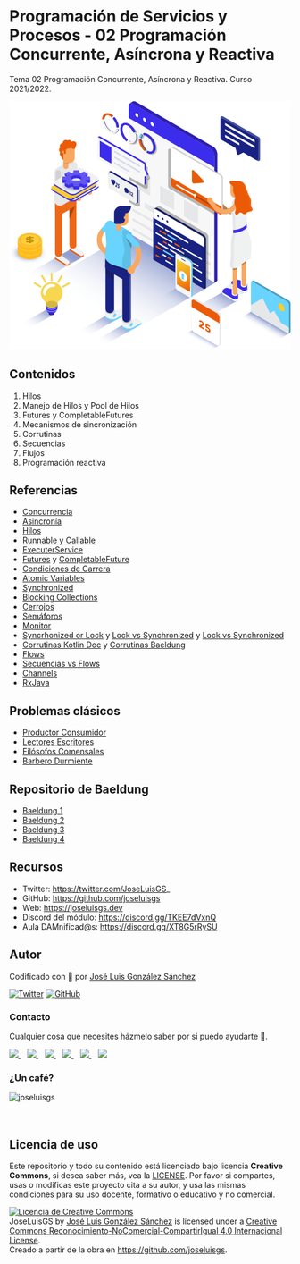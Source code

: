 # Programación de Servicios y Procesos - 02 Programación Concurrente, Asíncrona y Reactiva

Tema 02 Programación Concurrente, Asíncrona y Reactiva. Curso 2021/2022.

![imagen](https://raw.githubusercontent.com/joseluisgs/ProgServiciosProcesos-00-2022-2023/master/images/servicios.png)

## Contenidos
1. Hilos
2. Manejo de Hilos y Pool de Hilos
3. Futures y CompletableFutures
4. Mecanismos de sincronización
5. Corrutinas
6. Secuencias
7. Flujos
8. Programación reactiva

## Referencias
- [Concurrencia](https://www.baeldung.com/java-concurrency)
- [Asincronía](https://www.baeldung.com/java-asynchronous-programming)
- [Hilos](https://www.baeldung.com/java-start-thread)
- [Runnable y Callable](https://www.baeldung.com/java-runnable-callable)
- [ExecuterService](https://www.baeldung.com/thread-pool-java-and-guava)
- [Futures](https://www.baeldung.com/java-future) y [CompletableFuture](https://www.baeldung.com/java-completablefuture)
- [Condiciones de Carrera](https://www.baeldung.com/cs/race-conditions)
- [Atomic Variables](https://www.baeldung.com/java-atomic-variables)
- [Synchronized](https://www.baeldung.com/java-synchronized)
- [Blocking Collections](https://www.baeldung.com/java-blocking-queue)
- [Cerrojos](https://www.baeldung.com/java-concurrent-locks)
- [Semáforos](https://www.baeldung.com/java-semaphore)
- [Monitor](https://www.baeldung.com/cs/monitor)
- [Syncrhonized or Lock](https://javarevisited.blogspot.com/2013/03/reentrantlock-example-in-java-synchronized-difference-vs-lock.html) y [Lock vs Synchronized](http://chuwiki.chuidiang.org/index.php?title=Synchronized_vs_lock) y [Lock vs Synchronized](https://programmerclick.com/article/28651714329/)
- [Corrutinas Kotlin Doc](https://kotlinlang.org/docs/coroutines-guide.html#table-of-contents) y [Corrutinas Baeldung](https://www.baeldung.com/kotlin/coroutines)
- [Flows](https://kotlinlang.org/docs/flow.html)
- [Secuencias vs Flows](https://medium.com/mobile-app-development-publication/kotlin-flow-a-much-better-version-of-sequence-d2555ba9eb94)
- [Channels](https://kotlinlang.org/docs/channels.html)
- [RxJava](https://www.baeldung.com/rxjava-tutorial)

## Problemas clásicos
- [Productor Consumidor](https://es.wikipedia.org/wiki/Problema_productor-consumidor)
- [Lectores Escritores](https://es.frwiki.wiki/wiki/Probl%C3%A8me_des_lecteurs_et_des_r%C3%A9dacteurs)
- [Filósofos Comensales](https://es.frwiki.wiki/wiki/D%C3%AEner_des_philosophes)
- [Barbero Durmiente](https://es.wikipedia.org/wiki/Problema_del_barbero_durmiente)

## Repositorio de Baeldung
- [Baeldung 1](https://github.com/eugenp/tutorials/tree/master/core-java-modules/core-java-concurrency-advanced)
- [Baeldung 2](https://github.com/eugenp/tutorials/tree/master/core-java-modules/core-java-concurrency-advanced-2)
- [Baeldung 3](https://github.com/eugenp/tutorials/tree/master/core-java-modules/core-java-concurrency-advanced-3)
- [Baeldung 4](https://github.com/eugenp/tutorials/tree/master/core-java-modules/core-java-concurrency-advanced-4)

## Recursos
- Twitter: https://twitter.com/JoseLuisGS_
- GitHub: https://github.com/joseluisgs
- Web: https://joseluisgs.dev
- Discord del módulo: https://discord.gg/TKEE7dVxnQ
- Aula DAMnificad@s: https://discord.gg/XT8G5rRySU

## Autor

Codificado con :sparkling_heart: por [José Luis González Sánchez](https://twitter.com/JoseLuisGS_)

[![Twitter](https://img.shields.io/twitter/follow/JoseLuisGS_?style=social)](https://twitter.com/JoseLuisGS_)
[![GitHub](https://img.shields.io/github/followers/joseluisgs?style=social)](https://github.com/joseluisgs)

### Contacto
<p>
  Cualquier cosa que necesites házmelo saber por si puedo ayudarte 💬.
</p>
<p>
 <a href="https://joseluisgs.dev" target="_blank">
        <img src="https://joseluisgs.github.io/img/favicon.png" 
    height="30">
    </a>  &nbsp;&nbsp;
    <a href="https://github.com/joseluisgs" target="_blank">
        <img src="https://distreau.com/github.svg" 
    height="30">
    </a> &nbsp;&nbsp;
        <a href="https://twitter.com/JoseLuisGS_" target="_blank">
        <img src="https://i.imgur.com/U4Uiaef.png" 
    height="30">
    </a> &nbsp;&nbsp;
    <a href="https://www.linkedin.com/in/joseluisgonsan" target="_blank">
        <img src="https://upload.wikimedia.org/wikipedia/commons/thumb/c/ca/LinkedIn_logo_initials.png/768px-LinkedIn_logo_initials.png" 
    height="30">
    </a>  &nbsp;&nbsp;
    <a href="https://discordapp.com/users/joseluisgs#3560" target="_blank">
        <img src="https://logodownload.org/wp-content/uploads/2017/11/discord-logo-4-1.png" 
    height="30">
    </a> &nbsp;&nbsp;
    <a href="https://g.dev/joseluisgs" target="_blank">
        <img loading="lazy" src="https://googlediscovery.com/wp-content/uploads/google-developers.png" 
    height="30">
    </a>    
</p>

### ¿Un café?
<p><a href="https://www.buymeacoffee.com/joseluisgs"> <img align="left" src="https://cdn.buymeacoffee.com/buttons/v2/default-blue.png" height="50" alt="joseluisgs" /></a></p><br><br><br>

## Licencia de uso

Este repositorio y todo su contenido está licenciado bajo licencia **Creative Commons**, si desea saber más, vea la [LICENSE](https://joseluisgs.github.io/docs/license/). Por favor si compartes, usas o modificas este proyecto cita a su autor, y usa las mismas condiciones para su uso docente, formativo o educativo y no comercial.

<a rel="license" href="http://creativecommons.org/licenses/by-nc-sa/4.0/"><img alt="Licencia de Creative Commons" style="border-width:0" src="https://i.creativecommons.org/l/by-nc-sa/4.0/88x31.png" /></a><br /><span xmlns:dct="http://purl.org/dc/terms/" property="dct:title">JoseLuisGS</span> by <a xmlns:cc="http://creativecommons.org/ns#" href="https://joseluisgs.github.io/" property="cc:attributionName" rel="cc:attributionURL">José Luis González Sánchez</a> is licensed under a <a rel="license" href="http://creativecommons.org/licenses/by-nc-sa/4.0/">Creative Commons Reconocimiento-NoComercial-CompartirIgual 4.0 Internacional License</a>.<br />Creado a partir de la obra en <a xmlns:dct="http://purl.org/dc/terms/" href="https://github.com/joseluisgs" rel="dct:source">https://github.com/joseluisgs</a>.